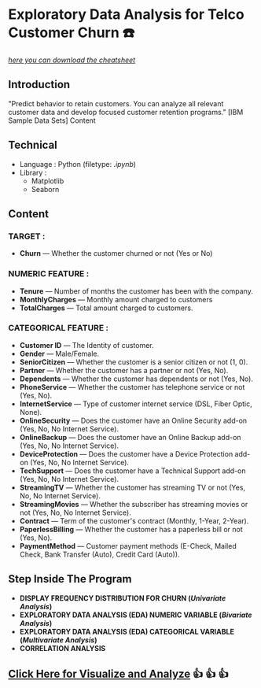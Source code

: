 # Exploratory Data Analysis for Telco Customer Churn :telephone: 

[*here you can download the cheatsheet*](https://www.kaggle.com/blastchar/telco-customer-churn)  

## Introduction 
"Predict behavior to retain customers. You can analyze all relevant customer data and develop focused customer retention programs." [IBM Sample Data Sets] Content
## Technical
- Language : Python (filetype: *.ipynb*)
- Library :
  - Matplotlib 
  - Seaborn
## Content
### TARGET :
- **Churn** — Whether the customer churned or not (Yes or No)
### NUMERIC FEATURE :
- **Tenure** — Number of months the customer has been with the company.
- **MonthlyCharges** — Monthly amount charged to customers
- **TotalCharges** — Total amount charged to customers.
### CATEGORICAL FEATURE :
- **Customer ID** — The Identity of customer.
- **Gender** — Male/Female.
- **SeniorCitizen** — Whether the customer is a senior citizen or not (1, 0).
- **Partner** — Whether the customer has a partner or not (Yes, No).
- **Dependents** — Whether the customer has dependents or not (Yes, No).
- **PhoneService** — Whether the customer has telephone service or not (Yes, No).
- **InternetService** — Type of customer internet service (DSL, Fiber Optic, None).
- **OnlineSecurity** — Does the customer have an Online Security add-on (Yes, No, No Internet Service).
- **OnlineBackup** — Does the customer have an Online Backup add-on (Yes, No, No Internet Service).
- **DeviceProtection** — Does the customer have a Device Protection add-on (Yes, No, No Internet Service).
- **TechSupport** — Does the customer have a Technical Support add-on (Yes, No, No Internet Service).
- **StreamingTV** — Whether the customer has streaming TV or not (Yes, No, No Internet Service).
- **StreamingMovies** — Whether the subscriber has streaming movies or not (Yes, No, No Internet Service).
- **Contract** — Term of the customer's contract (Monthly, 1-Year, 2-Year).
- **PaperlessBilling** — Whether the customer has a paperless bill or not (Yes, No).
- **PaymentMethod** — Customer payment methods (E-Check, Mailed Check, Bank Transfer (Auto), Credit Card (Auto)).

## Step Inside The Program
- **DISPLAY FREQUENCY DISTRIBUTION FOR CHURN (*Univariate Analysis*)**
- **EXPLORATORY DATA ANALYSIS (EDA) NUMERIC VARIABLE (*Bivariate Analysis*)**
- **EXPLORATORY DATA ANALYSIS (EDA) CATEGORICAL VARIABLE (*Multivariate Analysis*)**
- **CORRELATION ANALYSIS**

## [Click Here  for Visualize and Analyze](https://arienugroho050396.github.io/project1.html) :thumbsup: :thumbsup: :thumbsup: 

